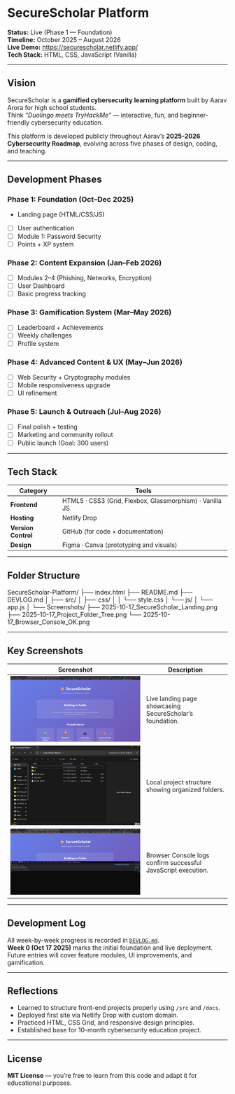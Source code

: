 # SecureScholar Platform

**Status:**  Live (Phase 1 — Foundation)  
**Timeline:** October 2025 – August 2026  
**Live Demo:** https://securescholar.netlify.app/  
**Tech Stack:** HTML, CSS, JavaScript (Vanilla)

---

##  Vision

SecureScholar is a **gamified cybersecurity learning platform** built by Aarav Arora for high school students.  
Think *“Duolingo meets TryHackMe”* — interactive, fun, and beginner-friendly cybersecurity education.

This platform is developed publicly throughout Aarav’s **2025-2026 Cybersecurity Roadmap**, evolving across five phases of design, coding, and teaching.

---

##  Development Phases

### Phase 1: Foundation (Oct–Dec 2025)
- Landing page (HTML/CSS/JS)
- [ ] User authentication
- [ ] Module 1: Password Security
- [ ] Points + XP system

### Phase 2: Content Expansion (Jan–Feb 2026)
- [ ] Modules 2–4 (Phishing, Networks, Encryption)
- [ ] User Dashboard
- [ ] Basic progress tracking

### Phase 3: Gamification System (Mar–May 2026)
- [ ] Leaderboard + Achievements
- [ ] Weekly challenges
- [ ] Profile system

### Phase 4: Advanced Content & UX (May–Jun 2026)
- [ ] Web Security + Cryptography modules
- [ ] Mobile responsiveness upgrade
- [ ] UI refinement

### Phase 5: Launch & Outreach (Jul–Aug 2026)
- [ ] Final polish + testing
- [ ] Marketing and community rollout
- [ ] Public launch (Goal: 300 users)

---

## Tech Stack

| Category | Tools |
|-----------|-------|
| **Frontend** | HTML5 · CSS3 (Grid, Flexbox, Glassmorphism) · Vanilla JS |
| **Hosting** | Netlify Drop |
| **Version Control** | GitHub (for code + documentation) |
| **Design** | Figma · Canva (prototyping and visuals) |

---

##  Folder Structure

SecureScholar-Platform/
├── index.html
├── README.md
├── DEVLOG.md
│
├── src/
│ ├── css/
│ │ └── style.css
│ └── js/
│ └── app.js
│
└── Screenshots/
├── 2025-10-17_SecureScholar_Landing.png
├── 2025-10-17_Project_Folder_Tree.png
└── 2025-10-17_Browser_Console_OK.png

---

## Key Screenshots

| Screenshot | Description |
|-------------|--------------|
| ![Landing Page](screenshots/2025-10-17_SecureScholar_Landing.png) | Live landing page showcasing SecureScholar’s foundation. |
| ![Folder Tree](screenshots/2025-10-17_Project_Folder_Tree.png) | Local project structure showing organized folders. |
| ![Console OK](screenshots/2025-10-17_Browser_Console_OK.png) | Browser Console logs confirm successful JavaScript execution. |

---

## Development Log

All week-by-week progress is recorded in [`DEVLOG.md`](DEVLOG.md).  
**Week 0 (Oct 17 2025)** marks the initial foundation and live deployment.  
Future entries will cover feature modules, UI improvements, and gamification.

---

## Reflections

- Learned to structure front-end projects properly using `/src` and `/docs`.  
- Deployed first site via Netlify Drop with custom domain.  
- Practiced HTML, CSS Grid, and responsive design principles.  
- Established base for 10-month cybersecurity education project.

---

## License

**MIT License** — you’re free to learn from this code and adapt it for educational purposes.  





